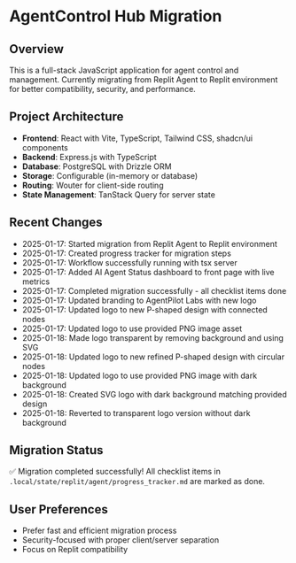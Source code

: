 # AgentControl Hub Migration

## Overview
This is a full-stack JavaScript application for agent control and management. Currently migrating from Replit Agent to Replit environment for better compatibility, security, and performance.

## Project Architecture
- **Frontend**: React with Vite, TypeScript, Tailwind CSS, shadcn/ui components
- **Backend**: Express.js with TypeScript
- **Database**: PostgreSQL with Drizzle ORM
- **Storage**: Configurable (in-memory or database)
- **Routing**: Wouter for client-side routing
- **State Management**: TanStack Query for server state

## Recent Changes
- 2025-01-17: Started migration from Replit Agent to Replit environment
- 2025-01-17: Created progress tracker for migration steps
- 2025-01-17: Workflow successfully running with tsx server
- 2025-01-17: Added AI Agent Status dashboard to front page with live metrics
- 2025-01-17: Completed migration successfully - all checklist items done
- 2025-01-17: Updated branding to AgentPilot Labs with new logo
- 2025-01-17: Updated logo to new P-shaped design with connected nodes
- 2025-01-17: Updated logo to use provided PNG image asset
- 2025-01-18: Made logo transparent by removing background and using SVG
- 2025-01-18: Updated logo to new refined P-shaped design with circular nodes
- 2025-01-18: Updated logo to use provided PNG image with dark background
- 2025-01-18: Created SVG logo with dark background matching provided design
- 2025-01-18: Reverted to transparent logo version without dark background

## Migration Status
✅ Migration completed successfully! All checklist items in `.local/state/replit/agent/progress_tracker.md` are marked as done.

## User Preferences
- Prefer fast and efficient migration process
- Security-focused with proper client/server separation
- Focus on Replit compatibility